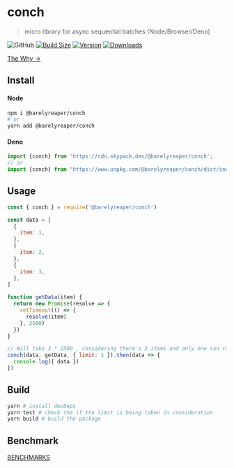 # conch

> micro library for async sequential batches (Node/Browser/Deno)

 <p>
 <img alt="GitHub" src="https://img.shields.io/github/license/barelyhuman/conch?logoColor=000&colorA=000000&colorB=000000">
<a href="https://bundlephobia.com/result?p=@barelyreaper/conch"><img src="https://img.shields.io/bundlephobia/minzip/@barelyreaper/conch?label=bundle%20size&amp;style=flat&amp;colorA=000000&amp;colorB=000000" alt="Build Size"></a>
 <a href="https://www.npmjs.com/package/@barelyreaper/conch"><img src="https://img.shields.io/npm/v/@barelyreaper/conch?style=flat&amp;colorA=000000&amp;colorB=000000" alt="Version"></a>
 <a href="https://www.npmjs.com/package/@barelyreaper/conch"><img src="https://img.shields.io/npm/dt/@barelyreaper/conch.svg?style=flat&amp;colorA=000000&amp;colorB=000000" alt="Downloads"></a>
 </p>

[The Why &rarr;](/docs/where-to-use.md)

## Install

#### Node

```sh
npm i @barelyreaper/conch
# or
yarn add @barelyreaper/conch
```

#### Deno

```js
import {conch} from 'https://cdn.skypack.dev/@barelyreaper/conch';
// or
import {conch} from "https://www.unpkg.com/@barelyreaper/conch/dist/index.mjs
```

## Usage

```js
const { conch } = require('@barelyreaper/conch')

const data = [
  {
    item: 1,
  },
  {
    item: 2,
  },
  {
    item: 3,
  },
]

function getData(item) {
  return new Promise(resolve => {
    setTimeout(() => {
      resolve(item)
    }, 2500)
  })
}

// Will take 3 * 2500 , considering there's 3 items and only one can run at once (limit:1)
conch(data, getData, { limit: 1 }).then(data => {
  console.log({ data })
})
```

## Build

```sh
yarn # install devDeps
yarn test # check the if the limit is being taken in consideration
yarn build # build the package
```

## Benchmark

[BENCHMARKS](/BENCHMARKS)
